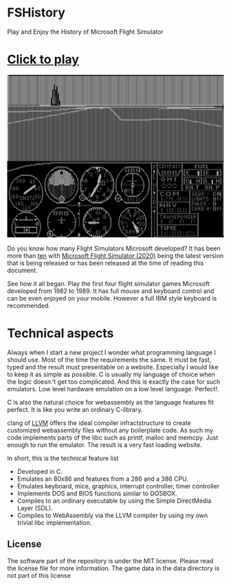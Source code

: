 FSHistory
=========

Play and Enjoy the History of Microsoft Flight Simulator

# **[Click to play][project demo]**

![web demonstration](images/slides.gif)

Do you know how many Flight Simulators Microsoft developed? It has been more than [ten](https://en.wikipedia.org/wiki/Microsoft_Flight_Simulator) with [Microsoft Flight Simulator (2020)](https://de.wikipedia.org/wiki/Microsoft_Flight_Simulator_(2020)) being the latest version that is being released or has been released at the time of reading this document. 

See how it all began. Play the first four flight simulator games Microsoft developed from 1982 to 1989. It has full mouse and keyboard control and can be even enjoyed on your mobile. However a full IBM style keyboard is recommended.

# Technical aspects

Always when I start a new project I wonder what programming language I should use. Most of the time the requirements the same. It must be fast, typed and the result must presentable on a website. Especially I would like to keep it as simple as possible. C is usually my language of choice when the logic doesn.'t get too complicated. And this is exactly the case for such emulators. Low level hardware emulation on a low level language. Perfect!. 

C is also the natural choice for webassembly as the language features fit perfect. It is like you write an ordinary C-library. 

clang of [LLVM](https://llvm.org/) offers the ideal compiler infractstructure to create customized webassembly files without any boilerplate code. As such my code implements parts of the libc such as printf, malloc and memcpy. Just enough to run the emulator. The result is a very fast loading website.

In short, this is the technical feature list

 * Developed in C.
 * Emulates an 80x86 and features from a 286 and a 386 CPU.
 * Emulates keyboard, mice, graphics, interrupt controller, timer controller
 * Implements DOS and BIOS functions similar to DOSBOX.
 * Compiles to an ordinary executable by using the Simple DirectMedia Layer (SDL).
 * Compiles to WebAssembly via the LLVM compiler by using my own trivial libc implementation.

## License

The software part of the repository is under the MIT license. Please read the license file for more information. The game data in the data directory is not part of this license

[project demo]: https://s-macke.github.io/FSHistory/

